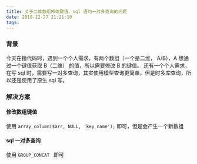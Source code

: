 ```yaml
---
title: 关于二维数组修改键值、sql 语句一对多查询的问题
date: 2018-12-27 21:21:10
tags:
---
```

### 背景
今天在撸代码时，遇到一个个人需求，有两个数组（一个是二维， A/B），A 想通过一个键值获取 B（二维） 的值，所以需要修改 B 的键值。
还有一个个人需求，在写 sql 时，需要写一对多查询，其实使用模型查询更简单，但是时多库查询，所以还是使用了原生 sql 写。
### 解决方案
#### 修改数组键值
使用 `array_column($arr, NULL, 'key_name');` 即可，但是会产生一个新数组
#### sql 一对多查询
使用 `GROUP_CONCAT ` 即可
